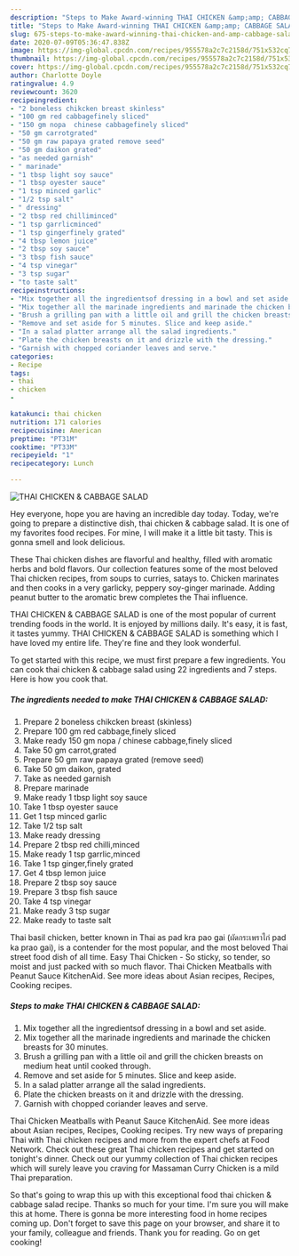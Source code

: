 ```yaml
---
description: "Steps to Make Award-winning THAI CHICKEN &amp;amp; CABBAGE SALAD"
title: "Steps to Make Award-winning THAI CHICKEN &amp;amp; CABBAGE SALAD"
slug: 675-steps-to-make-award-winning-thai-chicken-and-amp-cabbage-salad
date: 2020-07-09T05:36:47.838Z
image: https://img-global.cpcdn.com/recipes/955578a2c7c2158d/751x532cq70/thai-chicken-cabbage-salad-recipe-main-photo.jpg
thumbnail: https://img-global.cpcdn.com/recipes/955578a2c7c2158d/751x532cq70/thai-chicken-cabbage-salad-recipe-main-photo.jpg
cover: https://img-global.cpcdn.com/recipes/955578a2c7c2158d/751x532cq70/thai-chicken-cabbage-salad-recipe-main-photo.jpg
author: Charlotte Doyle
ratingvalue: 4.9
reviewcount: 3620
recipeingredient:
- "2 boneless chikcken breast skinless"
- "100 gm red cabbagefinely sliced"
- "150 gm nopa  chinese cabbagefinely sliced"
- "50 gm carrotgrated"
- "50 gm raw papaya grated remove seed"
- "50 gm daikon grated"
- "as needed garnish"
- " marinade"
- "1 tbsp light soy sauce"
- "1 tbsp oyester sauce"
- "1 tsp minced garlic"
- "1/2 tsp salt"
- " dressing"
- "2 tbsp red chilliminced"
- "1 tsp garrlicminced"
- "1 tsp gingerfinely grated"
- "4 tbsp lemon juice"
- "2 tbsp soy sauce"
- "3 tbsp fish sauce"
- "4 tsp vinegar"
- "3 tsp sugar"
- "to taste salt"
recipeinstructions:
- "Mix together all the ingredientsof dressing in a bowl and set aside."
- "Mix together all the marinade ingredients and marinade the chicken breasts for 30 minutes."
- "Brush a grilling pan with a little oil and grill the chicken breasts on medium heat until cooked through."
- "Remove and set aside for 5 minutes. Slice and keep aside."
- "In a salad platter arrange all the salad ingredients."
- "Plate the chicken breasts on it and drizzle with the dressing."
- "Garnish with chopped coriander leaves and serve."
categories:
- Recipe
tags:
- thai
- chicken
- 

katakunci: thai chicken  
nutrition: 171 calories
recipecuisine: American
preptime: "PT31M"
cooktime: "PT33M"
recipeyield: "1"
recipecategory: Lunch

---
```



![THAI CHICKEN &amp; CABBAGE SALAD](https://img-global.cpcdn.com/recipes/955578a2c7c2158d/751x532cq70/thai-chicken-cabbage-salad-recipe-main-photo.jpg)

Hey everyone, hope you are having an incredible day today. Today, we're going to prepare a distinctive dish, thai chicken &amp; cabbage salad. It is one of my favorites food recipes. For mine, I will make it a little bit tasty. This is gonna smell and look delicious.

These Thai chicken dishes are flavorful and healthy, filled with aromatic herbs and bold flavors. Our collection features some of the most beloved Thai chicken recipes, from soups to curries, satays to. Chicken marinates and then cooks in a very garlicky, peppery soy-ginger marinade. Adding peanut butter to the aromatic brew completes the Thai influence.

THAI CHICKEN &amp; CABBAGE SALAD is one of the most popular of current trending foods in the world. It is enjoyed by millions daily. It's easy, it is fast, it tastes yummy. THAI CHICKEN &amp; CABBAGE SALAD is something which I have loved my entire life. They're fine and they look wonderful.


To get started with this recipe, we must first prepare a few ingredients. You can cook thai chicken &amp; cabbage salad using 22 ingredients and 7 steps. Here is how you cook that.

<!--inarticleads1-->

##### The ingredients needed to make THAI CHICKEN &amp; CABBAGE SALAD:

1. Prepare 2 boneless chikcken breast (skinless)
1. Prepare 100 gm red cabbage,finely sliced
1. Make ready 150 gm nopa / chinese cabbage,finely sliced
1. Take 50 gm carrot,grated
1. Prepare 50 gm raw papaya grated (remove seed)
1. Take 50 gm daikon, grated
1. Take as needed garnish
1. Prepare  marinade
1. Make ready 1 tbsp light soy sauce
1. Take 1 tbsp oyester sauce
1. Get 1 tsp minced garlic
1. Take 1/2 tsp salt
1. Make ready  dressing
1. Prepare 2 tbsp red chilli,minced
1. Make ready 1 tsp garrlic,minced
1. Take 1 tsp ginger,finely grated
1. Get 4 tbsp lemon juice
1. Prepare 2 tbsp soy sauce
1. Prepare 3 tbsp fish sauce
1. Take 4 tsp vinegar
1. Make ready 3 tsp sugar
1. Make ready to taste salt


Thai basil chicken, better known in Thai as pad kra pao gai (ผัดกระเพราไก่ pad ka prao gai), is a contender for the most popular, and the most beloved Thai street food dish of all time. Easy Thai Chicken - So sticky, so tender, so moist and just packed with so much flavor. Thai Chicken Meatballs with Peanut Sauce KitchenAid. See more ideas about Asian recipes, Recipes, Cooking recipes. 

<!--inarticleads2-->

##### Steps to make THAI CHICKEN &amp; CABBAGE SALAD:

1. Mix together all the ingredientsof dressing in a bowl and set aside.
1. Mix together all the marinade ingredients and marinade the chicken breasts for 30 minutes.
1. Brush a grilling pan with a little oil and grill the chicken breasts on medium heat until cooked through.
1. Remove and set aside for 5 minutes. Slice and keep aside.
1. In a salad platter arrange all the salad ingredients.
1. Plate the chicken breasts on it and drizzle with the dressing.
1. Garnish with chopped coriander leaves and serve.


Thai Chicken Meatballs with Peanut Sauce KitchenAid. See more ideas about Asian recipes, Recipes, Cooking recipes. Try new ways of preparing Thai with Thai chicken recipes and more from the expert chefs at Food Network. Check out these great Thai chicken recipes and get started on tonight&#39;s dinner. Check out our yummy collection of Thai chicken recipes which will surely leave you craving for Massaman Curry Chicken is a mild Thai preparation. 

So that's going to wrap this up with this exceptional food thai chicken &amp; cabbage salad recipe. Thanks so much for your time. I'm sure you will make this at home. There is gonna be more interesting food in home recipes coming up. Don't forget to save this page on your browser, and share it to your family, colleague and friends. Thank you for reading. Go on get cooking!
